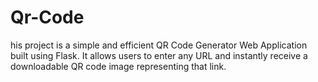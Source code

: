 # Qr-Code
his project is a simple and efficient QR Code Generator Web Application built using Flask. It allows users to enter any URL and instantly receive a downloadable QR code image representing that link.
